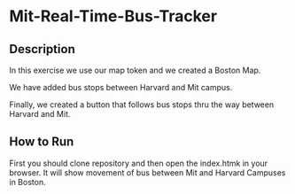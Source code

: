 # Mit-Real-Time-Bus-Tracker

## Description
In this exercise we use our map token and we created a Boston Map.

We have added bus stops between Harvard and Mit campus.

Finally, we created a button that follows bus stops thru the way between Harvard and Mit.

## How to Run

First you should clone repository and then open the index.htmk in your browser. It will show movement of bus between Mit and Harvard Campuses in Boston.
